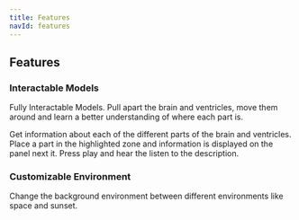 ```yaml
---
title: Features
navId: features
---
```


## Features

### Interactable Models

Fully Interactable Models. Pull apart the brain and ventricles, move them around and learn a better understanding of where each part is.

Get information about each of the different parts of the brain and ventricles. Place a part in the highlighted zone and information is displayed on the panel next it. Press play and hear the listen to the description.

### Customizable Environment

Change the background environment between different environments like space and sunset.
